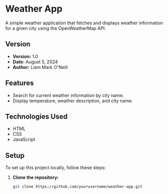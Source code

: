 # Weather App

A simple weather application that fetches and displays weather information for a given city using the OpenWeatherMap API.

## Version
- **Version:** 1.0
- **Date:** August 5, 2024
- **Author:** Liam Mark O'Neill

## Features
- Search for current weather information by city name.
- Display temperature, weather description, and city name.

## Technologies Used
- HTML
- CSS
- JavaScript

## Setup
To set up this project locally, follow these steps:

1. **Clone the repository:**
   ```sh
   git clone https://github.com/yourusername/weather-app.git
